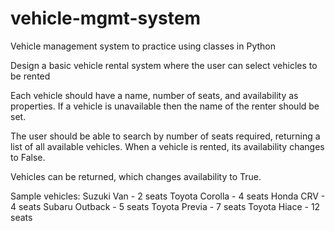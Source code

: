# vehicle-mgmt-system
Vehicle management system to practice using classes in Python

Design a basic vehicle rental system where the user can select vehicles to be rented

Each vehicle should have a name, number of seats, and availability as properties. If a vehicle is unavailable then the name of the renter should be set.

The user should be able to search by number of seats required, returning a list of all available vehicles.
When a vehicle is rented, its availability changes to False.

Vehicles can be returned, which changes availability to True.

Sample vehicles:
Suzuki Van - 2 seats
Toyota Corolla - 4 seats
Honda CRV - 4 seats
Subaru Outback - 5 seats
Toyota Previa - 7 seats
Toyota Hiace - 12 seats
